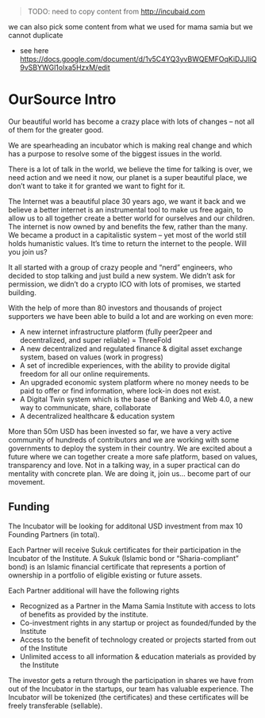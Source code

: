 

> TODO: need to copy content from http://incubaid.com

we can also pick some content from what we used for mama samia but we cannot duplicate

- see here https://docs.google.com/document/d/1v5C4YQ3yvBWQEMFOqKiDJJIiQ9vSBYWGl1olxa5HzxM/edit


# OurSource Intro

Our beautiful world has become a crazy place with lots of changes – not all of them for the greater good. 

We are spearheading an incubator which is making real change and which has a purpose to resolve some of the biggest issues in the world. 

There is a lot of talk in the world, we believe the time for talking is over, we need action and we need it now, our planet is a super beautiful place, we don’t want to take it for granted we want to fight for it. 

The Internet was a beautiful place 30 years ago, we want it back and we believe a better internet is an instrumental tool to make us free again, to allow us to all together create a better world for ourselves and our children. The internet is now owned by and benefits the few, rather than the many. We became a product in a capitalistic system – yet most of the world still holds humanistic values. It’s time to return the internet to the people. Will you join us?

It all started with a group of crazy people and “nerd” engineers, who decided to stop talking and just build a new system. We didn’t ask for permission, we didn’t do a crypto ICO with lots of promises, we started building. 

With the help of more than 80 investors and thousands of project supporters we have been able to build a lot and are working on even more:

- A new internet infrastructure platform (fully peer2peer and decentralized, and super reliable) = ThreeFold
- A new decentralized and regulated finance & digital asset exchange system, based on values (work in progress)
- A set of incredible experiences, with the ability to provide digital freedom for all our online requirements.
- An upgraded economic system platform where no money needs to be paid to offer or find information, where lock-in does not exist.
- A Digital Twin system which is the base of Banking and Web 4.0, a new way to communicate, share, collaborate
- A decentralized healthcare & education system


More than 50m USD has been invested so far, we have a very active community of hundreds of contributors and we are working with some governments to deploy the system in their country. We are excited about a future where we can together create a more safe platform, based on values, transparency and love. Not in a talking way, in a super practical can do mentality with concrete plan. We are doing it, join us… become part of our movement.


## Funding

The Incubator will be looking for additonal USD investment from max 10 Founding Partners (in total).

Each Partner will receive Sukuk certificates for their participation in the Incubator of the Institute. A Sukuk (Islamic bond or “Sharia-compliant” bond) is an Islamic financial certificate that represents a portion of ownership in a portfolio of eligible existing or future assets.

Each Partner additional will have the following rights

- Recognized as a Partner in the Mama Samia Institute with access to lots of benefits as provided by the institute. 
- Co-investment rights in any startup or project as founded/funded by the Institute
- Access to the benefit of technology created or projects started from out of the Institute
- Unlimited access to all information & education materials as provided by the Institute

The investor gets a return through the participation in shares we have from out of the Incubator in the startups, our team has valuable experience. 
The Incubator will be tokenized (the certificates) and these certificates will be freely transferable (sellable).

